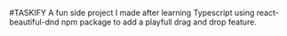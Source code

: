 #TASKIFY
 A fun side project I made after learning Typescript using react-beautiful-dnd npm package to add a playfull drag and drop feature.
